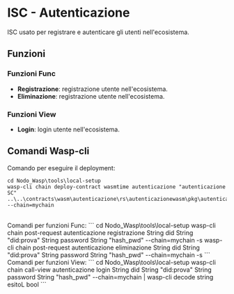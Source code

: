 # ISC - Autenticazione
ISC usato per registrare e autenticare gli utenti nell'ecosistema.

## Funzioni 
### Funzioni Func
- <strong>Registrazione</strong>: registrazione utente nell'ecosistema.
- <strong>Eliminazione</strong>: registrazione utente nell'ecosistema.

### Funzioni View
- <strong>Login</strong>: login utente nell'ecosistema.

## Comandi Wasp-cli
Comando per eseguire il deployment:
```
cd Nodo_Wasp\tools\local-setup
wasp-cli chain deploy-contract wasmtime autenticazione "autenticazione SC" ..\..\contracts\wasm\autenticazione\rs\autenticazionewasm\pkg\autenticazionewasm_bg.wasm --chain=mychain
```
<br>
Comandi per funzioni Func:
```
cd Nodo_Wasp\tools\local-setup
wasp-cli chain post-request autenticazione registrazione String did String "did:prova" String password String "hash_pwd" --chain=mychain -s
wasp-cli chain post-request autenticazione eliminazione String did String "did:prova" String password String "hash_pwd" --chain=mychain -s
```
<br>
Comandi per funzioni View:
```
cd Nodo_Wasp\tools\local-setup
wasp-cli chain call-view autenticazione login String did String "did:prova" String password String "hash_pwd" --chain=mychain | wasp-cli decode string esitoL bool
```